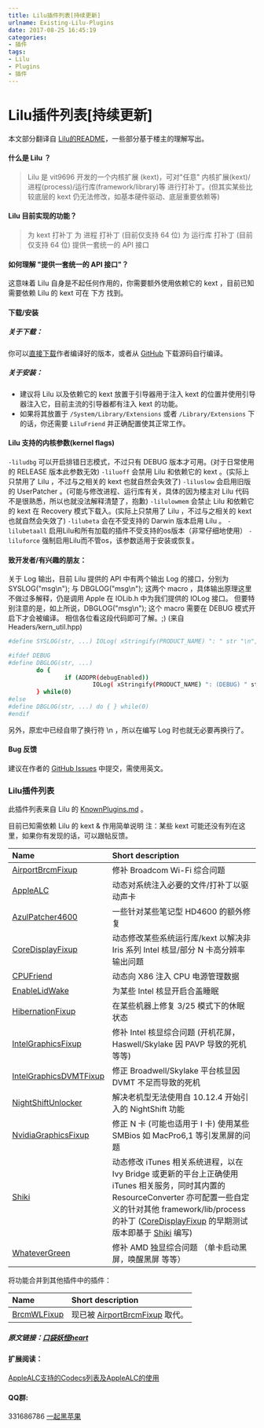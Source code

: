 ```yaml
---
title: Lilu插件列表[持续更新]
urlname: Existing-Lilu-Plugins
date: 2017-08-25 16:45:19
categories:
- 插件
tags:
- Lilu
- Plugins
- 插件
---
```

Lilu插件列表[持续更新]
=====================

本文部分翻译自 [Lilu的README](https://github.com/vit9696/Lilu/blob/master/README.md)，一些部分基于楼主的理解写出。

#### 什么是 Lilu ？
> Lilu 是 vit9696 开发的一个内核扩展 (kext)，可对"任意" 内核扩展(kext)/进程(process)/运行库(framework/library)等 进行打补丁。(但其实某些比较底层的 kext 仍无法修改，如基本硬件驱动、底层重要依赖等)

#### Lilu 目前实现的功能？
>为 kext 打补丁
为 进程 打补丁    (目前仅支持 64 位)
为 运行库 打补丁 (目前仅支持 64 位)
提供一套统一的 API 接口

#### 如何理解 "提供一套统一的 API 接口"？
这意味着 Lilu 自身是不起任何作用的，你需要额外使用依赖它的 kext ，目前已知需要依赖 Lilu 的 kext 可在 下方 找到。


#### 下载/安装
##### 关于下载：
你可以[直接下载](https://github.com/vit9696/Lilu/releases)作者编译好的版本，或者从 [GitHub](https://github.com/vit9696/Lilu/) 下载源码自行编译。
##### 关于安装：
* 建议将 Lilu 以及依赖它的 kext 放置于引导器用于注入 kext 的位置并使用引导器注入它，目前主流的引导器都有注入 kext 的功能。
* 如果将其放置于 `/System/Library/Extensions` 或者 `/Library/Extensions` 下的话，你还需要 `LiluFriend` 并正确配置使其正常工作。

#### Lilu 支持的内核参数(kernel flags)
`-liludbg` 可以开启排错日志模式，不过只有 DEBUG 版本才可用。(对于日常使用的 RELEASE 版本此参数无效)
`-liluoff` 会禁用 Lilu 和依赖它的 kext 。(实际上只禁用了 Lilu ，不过与之相关的 kext 也就自然会失效了)
`-liluslow` 会启用旧版的 UserPatcher 。(可能与修改进程、运行库有关，具体的因为楼主对 Lilu 代码不是很熟悉，所以也就没法解释清楚了，抱歉)
`-lilulowmem` 会禁止 Lilu 和依赖它的 kext 在 Recovery 模式下载入。(实际上只禁用了 Lilu ，不过与之相关的 kext 也就自然会失效了)
`-lilubeta` 会在不受支持的 Darwin 版本启用 Lilu 。
`-lilubetaall` 启用Lilu和所有加载的插件不受支持的os版本（非常仔细地使用）
`-liluforce` 强制启用Lilu而不管os，该参数适用于安装或恢复。
#### 致开发者/有兴趣的朋友：
关于 Log 输出，目前 Lilu 提供的 API 中有两个输出 Log 的接口，分别为 SYSLOG("msg\n"); 与 DBGLOG("msg\n"); 这两个 macro ，具体输出原理这里不做过多解释，仍是调用 Apple 在 IOLib.h 中为我们提供的 IOLog 接口。
但要特别注意的是，如上所说，DBGLOG("msg\n"); 这个 macro 需要在 DEBUG 模式开启下才会被编译。
相信各位看这段代码即可了解。;) (来自 Headers/kern_util.hpp)

```bash
#define SYSLOG(str, ...) IOLog( xStringify(PRODUCT_NAME) ": " str "\n", ## __VA_ARGS__)

#ifdef DEBUG
#define DBGLOG(str, ...)                                                                                                                                \
        do {                                                                                                                                                                \
                if (ADDPR(debugEnabled))                                                                                \
                        IOLog( xStringify(PRODUCT_NAME) ": (DEBUG) " str "\n", ## __VA_ARGS__);                \
        } while(0)
#else
#define DBGLOG(str, ...) do { } while(0)
#endif
```
另外，原宏中已经自带了换行符 \n ，所以在编写 Log 时也就无必要再换行了。


#### Bug 反馈
建议在作者的 [GitHub Issues](https://github.com/vit9696/Lilu/issues) 中提交，需使用英文。

### Lilu插件列表

此插件列表来自 Lilu 的 [KnownPlugins.md](https://github.com/vit9696/Lilu/blob/master/KnownPlugins.md) 。

目前已知需依赖 Lilu 的 kext & 作用简单说明
注：某些 kext 可能还没有列在这里，如果你有发现的话，可以跟帖反馈。

| Name | Short description |
|:-----|:------------------|
|[AirportBrcmFixup](https://sourceforge.net/p/airportbrcmfixup/) | 修补 Broadcom Wi-Fi 综合问题|
|[AppleALC](https://github.com/vit9696/AppleALC) | 动态对系统注入必要的文件/打补丁以驱动声卡|
|[AzulPatcher4600](https://github.com/coderobe/AzulPatcher4600) | 一些针对某些笔记型 HD4600 的额外修复|
|[CoreDisplayFixup](https://github.com/PMheart/CoreDisplayFixup) | 动态修改某些系统运行库/kext 以解决非 Iris 系列 Intel 核显/部分 N 卡高分辨率输出问题|
|[CPUFriend](https://github.com/PMheart/CPUFriend) | 动态向 X86 注入 CPU 电源管理数据|
|[EnableLidWake](https://github.com/syscl/EnableLidWake) | 为某些 Intel 核显开启合盖睡眠|
|[HibernationFixup](https://sourceforge.net/p/hibernationfixup) | 在某些机器上修复 3/25 模式下的休眠状态|
|[IntelGraphicsFixup](https://sourceforge.net/p/intelgraphicsfixup) | 修补 Intel 核显综合问题 (开机花屏，Haswell/Skylake 因 PAVP 导致的死机等等)|
|[IntelGraphicsDVMTFixup](https://github.com/BarbaraPalvin/IntelGraphicsDVMTFixup) | 修正 Broadwell/Skylake 平台核显因 DVMT 不足而导致的死机|
|[NightShiftUnlocker](https://github.com/Austere-J/NightShiftUnlocker) | 解决老机型无法使用自 10.12.4 开始引入的 NightShift 功能|
|[NvidiaGraphicsFixup](https://sourceforge.net/p/nvidiagraphicsfixup) | 修正 N 卡 (可能也适用于 I 卡) 使用某些 SMBios 如 MacPro6,1 等引发黑屏的问题|
|[Shiki](https://github.com/vit9696/Shiki) | 动态修改 iTunes 相关系统进程，以在 Ivy Bridge 或更新的平台上正确使用 iTunes 相关服务，同时其内置的 ResourceConverter 亦可配置一些自定义的针对其他 framework/lib/process 的补丁 ([CoreDisplayFixup](https://github.com/PMheart/CoreDisplayFixup) 的早期测试版本即基于 [Shiki](https://github.com/vit9696/Shiki) 编写)|
|[WhateverGreen](https://github.com/vit9696/WhateverGreen) | 修补 AMD 独显综合问题 （单卡启动黑屏，唤醒黑屏 等等）|


将功能合并到其他插件中的插件：

| Name | Short description |
|:-----|:------------------|
|[BrcmWLFixup](https://github.com/PMheart/BrcmWLFixup) | 现已被 [AirportBrcmFixup](https://sourceforge.net/p/airportbrcmfixup/) 取代。|



##### 原文链接：[口袋妖怪heart](http://bbs.pcbeta.com/forum.php?mod=viewthread&tid=1741470&page=1#pid47122622)
#### 扩展阅读：
[AppleALC支持的Codecs列表及AppleALC的使用](https://blog.daliansky.net/2017/09/08/AppleALC-Supported-codecs/)

#### QQ群:
331686786 [一起黑苹果](http://shang.qq.com/wpa/qunwpa?idkey=db511a29e856f37cbb871108ffa77a6e79dde47e491b8f2c8d8fe4d3c310de91)



